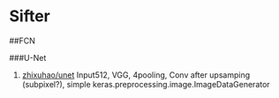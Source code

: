 # Sifter

##FCN

###U-Net
1. [zhixuhao/unet](https://github.com/zhixuhao/unet) Input512, VGG, 4pooling, Conv after upsamping (subpixel?), simple keras.preprocessing.image.ImageDataGenerator
